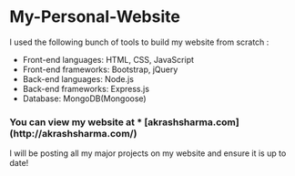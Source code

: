 # My-Personal-Website

I used the following bunch of tools to build my website from scratch :

* Front-end languages: HTML, CSS, JavaScript
* Front-end frameworks: Bootstrap, jQuery
* Back-end languages: Node.js
* Back-end frameworks: Express.js
* Database: MongoDB(Mongoose)

<h3> You can view my website at * [akrashsharma.com](http://akrashsharma.com/) </h3>
I will be posting all my major projects on my website and ensure it is up to date!
